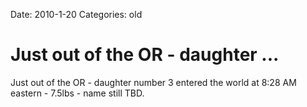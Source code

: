Date: 2010-1-20
Categories: old

# Just out of the OR - daughter ...

Just out of the OR - daughter number 3 entered the world at 8:28 AM eastern - 7.5lbs - name still TBD.
